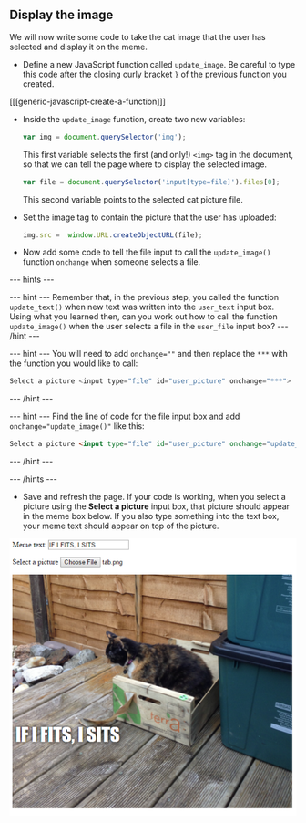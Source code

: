 ## Display the image

We will now write some code to take the cat image that the user has selected and display it on the meme.

- Define a new JavaScript function called `update_image`. Be careful to type this code after the closing curly bracket `}` of the previous function you created.

[[[generic-javascript-create-a-function]]]

- Inside the `update_image` function, create two new variables:

    ```javascript
    var img = document.querySelector('img');
    ```

    This first variable selects the first (and only!) `<img>` tag in the document, so that we can tell the page where to display the selected image.

    ```javascript
    var file = document.querySelector('input[type=file]').files[0];
    ```

    This second variable points to the selected cat picture file.

- Set the image tag to contain the picture that the user has uploaded:

    ```javascript
    img.src =  window.URL.createObjectURL(file);
    ```

- Now add some code to tell the file input to call the `update_image()` function `onchange` when someone selects a file.

--- hints ---

--- hint ---
Remember that, in the previous step, you called the function `update_text()` when new text was written into the `user_text` input box. Using what you learned then, can you work out how to call the function `update_image()` when the user selects a file in the `user_file` input box?
--- /hint ---

--- hint ---
You will need to add `onchange=""` and then replace the `***` with the function you would like to call:
```javascript
Select a picture <input type="file" id="user_picture" onchange="***">
```
--- /hint ---

--- hint ---
Find the line of code for the file input box and add `onchange="update_image()"` like this:
```html
Select a picture <input type="file" id="user_picture" onchange="update_image()">
```

--- /hint ---

--- /hints ---

- Save and refresh the page. If your code is working, when you select a picture using the **Select a picture** input box, that picture should appear in the meme box below. If you also type something into the text box, your meme text should appear on top of the picture.

![Finished meme](images/finished-meme.png)
